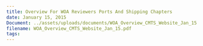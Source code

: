 ```yaml
---
title: Overview For WOA Reviewers Ports And Shipping Chapters
date: January 15, 2015
Document: ../assets/uploads/documents/WOA_Overview_CMTS_Website_Jan_15.pdf
filename: WOA_Overview_CMTS_Website_Jan_15.pdf
tags:
---
```

